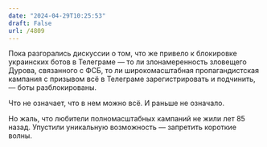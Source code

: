 ```yaml
---
date: "2024-04-29T10:25:53"
draft: False
url: /4809
---
```


Пока разгорались дискуссии о том, что же привело к блокировке украинских ботов в Телеграме — то ли злонамеренность зловещего Дурова, связанного с ФСБ, то ли широкомасштабная пропагандистская кампания с призывом всё в Телеграме зарегистрировать и подчинить, — боты разблокированы. 

Что не означает, что в нем можно всё. И раньше не означало.

Но жаль, что любители полномасштабных кампаний не жили лет 85 назад. Упустили уникальную возможность — запретить короткие волны.
